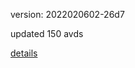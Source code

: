version: 2022020602-26d7

updated 150 avds

[details](https://github.com/0x74f917491bfa7ebfa379/ali_avd_db/blob/master/change_log/2022/02/06/02/26d7.txt)